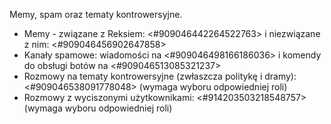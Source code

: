 Memy, spam oraz tematy kontrowersyjne.
- Memy - związane z Reksiem: <#909046442264522763> i niezwiązane z nim: <#909046456902647858>
- Kanały spamowe: wiadomości na <#909046498166186036> i komendy do obsługi botów na <#909046513085321237>
- Rozmowy na tematy kontrowersyjne (zwłaszcza politykę i dramy): <#909046538091778048> (wymaga wyboru odpowiedniej roli)
- Rozmowy z wyciszonymi użytkownikami: <#914203503218548757> (wymaga wyboru odpowiedniej roli)
